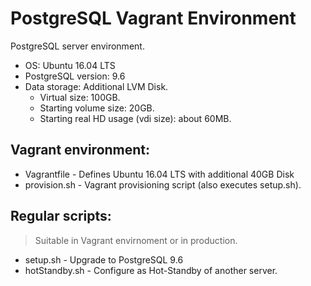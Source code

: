 PostgreSQL Vagrant Environment
==============================

PostgreSQL server environment.

  * OS: Ubuntu 16.04 LTS
  * PostgreSQL version: 9.6
  * Data storage: Additional LVM Disk.
    - Virtual size: 100GB.
    - Starting volume size: 20GB.
    - Starting real HD usage (vdi size): about 60MB.


Vagrant environment:
--------------------

  * Vagrantfile    - Defines Ubuntu 16.04 LTS with additional 40GB Disk
  * provision.sh   - Vagrant provisioning script (also executes setup.sh).


Regular scripts:
----------------

> Suitable in Vagrant envirnoment or in production.

  * setup.sh       - Upgrade to PostgreSQL 9.6
  * hotStandby.sh  - Configure as Hot-Standby of another server.
  
